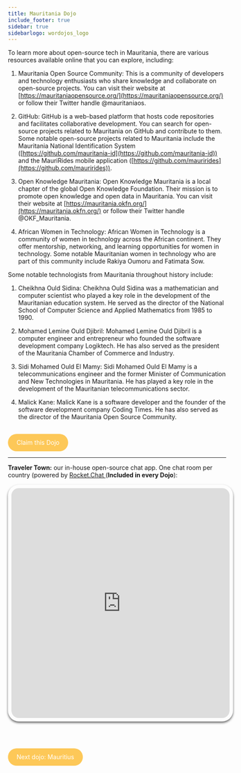 ```yaml
---
title: Mauritania Dojo
include_footer: true
sidebar: true
sidebarlogo: wordojos_logo
---
```


To learn more about open-source tech in Mauritania, there are various resources available online that you can explore, including:

1.  Mauritania Open Source Community: This is a community of developers and technology enthusiasts who share knowledge and collaborate on open-source projects. You can visit their website at [https://mauritaniaopensource.org/](https://mauritaniaopensource.org/) or follow their Twitter handle @mauritaniaos.
    
2.  GitHub: GitHub is a web-based platform that hosts code repositories and facilitates collaborative development. You can search for open-source projects related to Mauritania on GitHub and contribute to them. Some notable open-source projects related to Mauritania include the Mauritania National Identification System ([https://github.com/mauritania-id](https://github.com/mauritania-id)) and the MauriRides mobile application ([https://github.com/maurirides](https://github.com/maurirides)).
    
3.  Open Knowledge Mauritania: Open Knowledge Mauritania is a local chapter of the global Open Knowledge Foundation. Their mission is to promote open knowledge and open data in Mauritania. You can visit their website at [https://mauritania.okfn.org/](https://mauritania.okfn.org/) or follow their Twitter handle @OKF\_Mauritania.
    
4.  African Women in Technology: African Women in Technology is a community of women in technology across the African continent. They offer mentorship, networking, and learning opportunities for women in technology. Some notable Mauritanian women in technology who are part of this community include Rakiya Oumoru and Fatimata Sow.
    

Some notable technologists from Mauritania throughout history include:

1.  Cheikhna Ould Sidina: Cheikhna Ould Sidina was a mathematician and computer scientist who played a key role in the development of the Mauritanian education system. He served as the director of the National School of Computer Science and Applied Mathematics from 1985 to 1990.
    
2.  Mohamed Lemine Ould Djibril: Mohamed Lemine Ould Djibril is a computer engineer and entrepreneur who founded the software development company Logiktech. He has also served as the president of the Mauritania Chamber of Commerce and Industry.
    
3.  Sidi Mohamed Ould El Mamy: Sidi Mohamed Ould El Mamy is a telecommunications engineer and the former Minister of Communication and New Technologies in Mauritania. He has played a key role in the development of the Mauritanian telecommunications sector.
    
4.  Malick Kane: Malick Kane is a software developer and the founder of the software development company Coding Times. He has also served as the director of the Mauritania Open Source Community.
    

<br>
<html>
  <head>
    <style>
      .button {
        display: inline-block;
        padding: 20px 20px;
        text-align: center;
        text-decoration: none;
        color: #ffffff;
        background-color: #FDC858;
        border-radius: 33px;
        outline: none;
        line-height:  0%;
      }
    </style>
  </head>
  <body>
    <a class="button" href="https://blog.workdojos.com/Mauritania" target="_blank">Claim this Dojo</a>
  </body>
</html>
<br>

---


**Traveler Town:**   our in-house open-source chat app.  One chat room per country (powered by <a href="https://rocket.chat" >Rocket.Chat </a>  (**Included in every Dojo**):  

<iframe src="https://chat.traveler.town/channel/Mauritania" style="width: 100%;height: 530px;padding: 8px; box-shadow: 0 3px 5px rgba(0,0,0,.6);border-radius: 25px;overflow: hidden;border: none;" align="middle"></iframe>


<br><br>

<html>
  <head>
    <style>
      .button {
        display: inline-block;
        padding: 20px 20px;
        text-align: center;
        text-decoration: none;
        color: #ffffff;
        background-color: #FDC858;
        border-radius: 33px;
        outline: none;
        line-height:  %;
      }
    </style>
  </head>
  <body>
    <a class="button" href="https://workdojos.com/Mauritius">Next dojo:  Mauritius</a>
  </body>
</html>